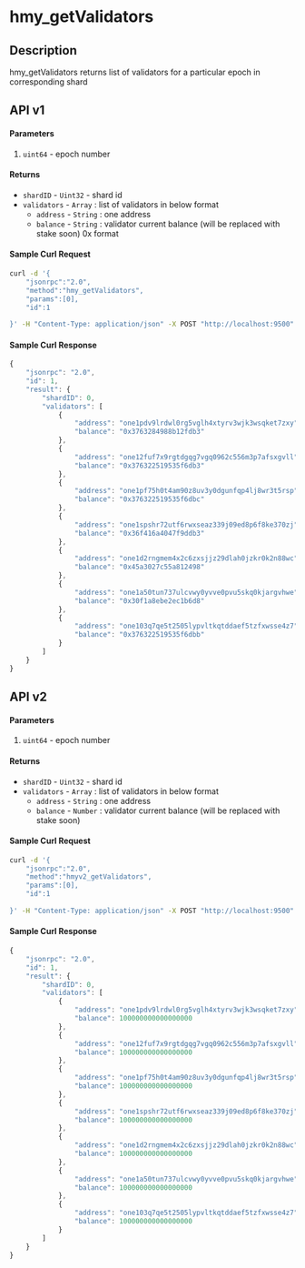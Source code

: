 # hmy\_getValidators

## Description

hmy\_getValidators returns list of validators for a particular epoch in corresponding shard

## API v1

#### Parameters

1. `uint64` - epoch number

#### Returns

* `shardID` - `Uint32` - shard id
* `validators` - `Array` : list of validators in below format
  * `address` - `String` : one address
  * `balance` - `String` : validator current balance \(will be replaced with stake soon\) 0x format

#### Sample Curl Request

```bash
curl -d '{
	"jsonrpc":"2.0",
	"method":"hmy_getValidators",
	"params":[0],
	"id":1
	
}' -H "Content-Type: application/json" -X POST "http://localhost:9500"
```

#### **Sample Curl Response**

```javascript
{
    "jsonrpc": "2.0",
    "id": 1,
    "result": {
        "shardID": 0,
        "validators": [
            {
                "address": "one1pdv9lrdwl0rg5vglh4xtyrv3wjk3wsqket7zxy",
                "balance": "0x3763284988b12fdb3"
            },
            {
                "address": "one12fuf7x9rgtdgqg7vgq0962c556m3p7afsxgvll",
                "balance": "0x376322519535f6db3"
            },
            {
                "address": "one1pf75h0t4am90z8uv3y0dgunfqp4lj8wr3t5rsp",
                "balance": "0x376322519535f6dbc"
            },
            {
                "address": "one1spshr72utf6rwxseaz339j09ed8p6f8ke370zj",
                "balance": "0x36f416a4047f9ddb3"
            },
            {
                "address": "one1d2rngmem4x2c6zxsjjz29dlah0jzkr0k2n88wc",
                "balance": "0x45a3027c55a812498"
            },
            {
                "address": "one1a50tun737ulcvwy0yvve0pvu5skq0kjargvhwe",
                "balance": "0x30f1a8ebe2ec1b6d8"
            },
            {
                "address": "one103q7qe5t2505lypvltkqtddaef5tzfxwsse4z7",
                "balance": "0x376322519535f6dbb"
            }
        ]
    }
}
```

## API v2

#### Parameters

1. `uint64` - epoch number

#### Returns

* `shardID` - `Uint32` - shard id
* `validators` - `Array` : list of validators in below format
  * `address` - `String` : one address
  * `balance` - `Number` : validator current balance \(will be replaced with stake soon\)

#### Sample Curl Request

```bash
curl -d '{
	"jsonrpc":"2.0",
	"method":"hmyv2_getValidators",
	"params":[0],
	"id":1
	
}' -H "Content-Type: application/json" -X POST "http://localhost:9500"
```

#### **Sample Curl Response**

```javascript
{
    "jsonrpc": "2.0",
    "id": 1,
    "result": {
        "shardID": 0,
        "validators": [
            {
                "address": "one1pdv9lrdwl0rg5vglh4xtyrv3wjk3wsqket7zxy",
                "balance": 100000000000000000
            },
            {
                "address": "one12fuf7x9rgtdgqg7vgq0962c556m3p7afsxgvll",
                "balance": 100000000000000000
            },
            {
                "address": "one1pf75h0t4am90z8uv3y0dgunfqp4lj8wr3t5rsp",
                "balance": 100000000000000000
            },
            {
                "address": "one1spshr72utf6rwxseaz339j09ed8p6f8ke370zj",
                "balance": 100000000000000000
            },
            {
                "address": "one1d2rngmem4x2c6zxsjjz29dlah0jzkr0k2n88wc",
                "balance": 100000000000000000
            },
            {
                "address": "one1a50tun737ulcvwy0yvve0pvu5skq0kjargvhwe",
                "balance": 100000000000000000
            },
            {
                "address": "one103q7qe5t2505lypvltkqtddaef5tzfxwsse4z7",
                "balance": 100000000000000000
            }
        ]
    }
}
```

